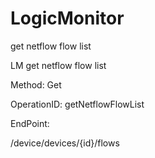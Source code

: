 #     LogicMonitor


get netflow flow list

LM get netflow flow list

Method: Get

OperationID: getNetflowFlowList

EndPoint:

/device/devices/{id}/flows
